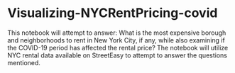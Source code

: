 # Visualizing-NYCRentPricing-covid
This notebook will attempt to answer: What is the most expensive borough and neighborhoods to rent in New York City, if any, while also examining if the COVID-19 period has affected the rental price? The notebook will utilize NYC rental data available on StreetEasy to attempt to answer the questions mentioned. 
